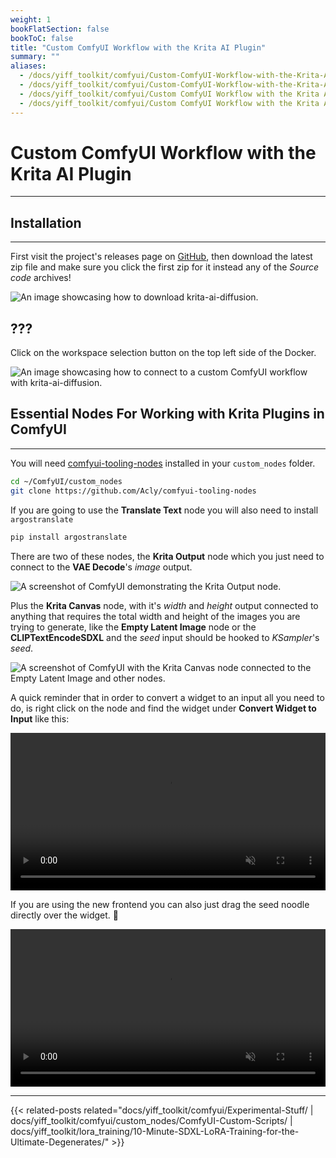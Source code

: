 ```yaml
---
weight: 1
bookFlatSection: false
bookToC: false
title: "Custom ComfyUI Workflow with the Krita AI Plugin"
summary: ""
aliases:
  - /docs/yiff_toolkit/comfyui/Custom-ComfyUI-Workflow-with-the-Krita-AI-Plugin/
  - /docs/yiff_toolkit/comfyui/Custom-ComfyUI-Workflow-with-the-Krita-AI-Plugin
  - /docs/yiff_toolkit/comfyui/Custom ComfyUI Workflow with the Krita AI Plugin/
  - /docs/yiff_toolkit/comfyui/Custom ComfyUI Workflow with the Krita AI Plugin
---
```


<!--markdownlint-disable MD025 MD033 -->

# Custom ComfyUI Workflow with the Krita AI Plugin

---

## Installation

---

First visit the project's releases page on [GitHub](https://github.com/Acly/krita-ai-diffusion/releases), then download the latest zip file and make sure you click the first zip for it instead any of the _Source code_ archives!

![An image showcasing how to download krita-ai-diffusion.](https://huggingface.co/k4d3/yiff_toolkit/resolve/main/static/comfyui/krita_ai_download.png)

## ???

Click on the workspace selection button on the top left side of the Docker.

![An image showcasing how to connect to a custom ComfyUI workflow with krita-ai-diffusion.](https://huggingface.co/k4d3/yiff_toolkit/resolve/main/static/comfyui/krita_ai_select_graph.png)

## Essential Nodes For Working with Krita Plugins in ComfyUI

---

You will need [comfyui-tooling-nodes](https://github.com/Acly/comfyui-tooling-nodes) installed in your `custom_nodes` folder.

```bash
cd ~/ComfyUI/custom_nodes
git clone https://github.com/Acly/comfyui-tooling-nodes
```

If you are going to use the __Translate Text__ node you will also need to install `argostranslate`

```bash
pip install argostranslate
```

There are two of these nodes, the __Krita Output__ node which you just need to connect to the __VAE Decode__'s _image_ output.

![A screenshot of ComfyUI demonstrating the Krita Output node.](https://huggingface.co/k4d3/yiff_toolkit/resolve/main/static/comfyui/krita_ai_output_node.png)

Plus the __Krita Canvas__ node, with it's _width_ and _height_ output connected to anything that requires the total width and height of the images you are trying to generate, like the __Empty Latent Image__ node or the __CLIPTextEncodeSDXL__ and the _seed_ input should be hooked to _KSampler_'s _seed_.

![A screenshot of ComfyUI with the Krita Canvas node connected to the Empty Latent Image and other nodes.](https://huggingface.co/k4d3/yiff_toolkit/resolve/main/static/comfyui/krita_ai_canvas_node.png)

A quick reminder that in order to convert a widget to an input all you need to do, is right click on the node and find the widget under __Convert Widget to Input__ like this:

<div style="text-align: center;">
    <video style="width: 100%;" autoplay loop muted playsinline>
        <source src="https://huggingface.co/k4d3/yiff_toolkit/resolve/main/static/comfyui/krita_ai_convert_to_input.mp4" type="video/mp4">
        Your browser does not support the video tag.
    </video>
</div>

If you are using the new frontend you can also just drag the seed noodle directly over the widget. 🐺

<div style="text-align: center;">
    <video style="width: 100%;" autoplay loop muted playsinline>
        <source src="https://huggingface.co/k4d3/yiff_toolkit/resolve/main/static/comfyui/krita_ai_new_frontend_shill.mp4" type="video/mp4">
        Your browser does not support the video tag.
    </video>
</div>

---

<!--
HUGO_SEARCH_EXCLUDE_START
-->
{{< related-posts related="docs/yiff_toolkit/comfyui/Experimental-Stuff/ | docs/yiff_toolkit/comfyui/custom_nodes/ComfyUI-Custom-Scripts/ | docs/yiff_toolkit/lora_training/10-Minute-SDXL-LoRA-Training-for-the-Ultimate-Degenerates/" >}}
<!--
HUGO_SEARCH_EXCLUDE_END
-->
